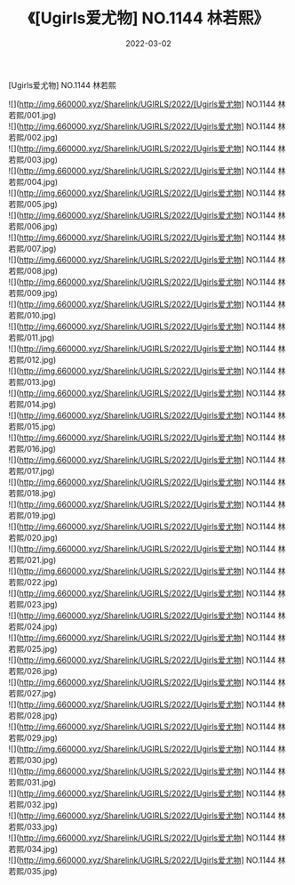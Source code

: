 ﻿---
layout: post
title:  《[Ugirls爱尤物] NO.1144 林若熙》
date:   2022-03-02
img: http://img.660000.xyz/Sharelink/UGIRLS/2022/[Ugirls爱尤物] NO.1144 林若熙/000.jpg
categories: [美女, 清纯, 唯美]
---

[Ugirls爱尤物] NO.1144 林若熙

 ![](http://img.660000.xyz/Sharelink/UGIRLS/2022/[Ugirls爱尤物] NO.1144 林若熙/001.jpg) <br>![](http://img.660000.xyz/Sharelink/UGIRLS/2022/[Ugirls爱尤物] NO.1144 林若熙/002.jpg) <br>![](http://img.660000.xyz/Sharelink/UGIRLS/2022/[Ugirls爱尤物] NO.1144 林若熙/003.jpg) <br>![](http://img.660000.xyz/Sharelink/UGIRLS/2022/[Ugirls爱尤物] NO.1144 林若熙/004.jpg) <br>![](http://img.660000.xyz/Sharelink/UGIRLS/2022/[Ugirls爱尤物] NO.1144 林若熙/005.jpg) <br>![](http://img.660000.xyz/Sharelink/UGIRLS/2022/[Ugirls爱尤物] NO.1144 林若熙/006.jpg) <br>![](http://img.660000.xyz/Sharelink/UGIRLS/2022/[Ugirls爱尤物] NO.1144 林若熙/007.jpg) <br>![](http://img.660000.xyz/Sharelink/UGIRLS/2022/[Ugirls爱尤物] NO.1144 林若熙/008.jpg) <br>![](http://img.660000.xyz/Sharelink/UGIRLS/2022/[Ugirls爱尤物] NO.1144 林若熙/009.jpg) <br>![](http://img.660000.xyz/Sharelink/UGIRLS/2022/[Ugirls爱尤物] NO.1144 林若熙/010.jpg) <br>![](http://img.660000.xyz/Sharelink/UGIRLS/2022/[Ugirls爱尤物] NO.1144 林若熙/011.jpg) <br>![](http://img.660000.xyz/Sharelink/UGIRLS/2022/[Ugirls爱尤物] NO.1144 林若熙/012.jpg) <br>![](http://img.660000.xyz/Sharelink/UGIRLS/2022/[Ugirls爱尤物] NO.1144 林若熙/013.jpg) <br>![](http://img.660000.xyz/Sharelink/UGIRLS/2022/[Ugirls爱尤物] NO.1144 林若熙/014.jpg) <br>![](http://img.660000.xyz/Sharelink/UGIRLS/2022/[Ugirls爱尤物] NO.1144 林若熙/015.jpg) <br>![](http://img.660000.xyz/Sharelink/UGIRLS/2022/[Ugirls爱尤物] NO.1144 林若熙/016.jpg) <br>![](http://img.660000.xyz/Sharelink/UGIRLS/2022/[Ugirls爱尤物] NO.1144 林若熙/017.jpg) <br>![](http://img.660000.xyz/Sharelink/UGIRLS/2022/[Ugirls爱尤物] NO.1144 林若熙/018.jpg) <br>![](http://img.660000.xyz/Sharelink/UGIRLS/2022/[Ugirls爱尤物] NO.1144 林若熙/019.jpg) <br>![](http://img.660000.xyz/Sharelink/UGIRLS/2022/[Ugirls爱尤物] NO.1144 林若熙/020.jpg) <br>![](http://img.660000.xyz/Sharelink/UGIRLS/2022/[Ugirls爱尤物] NO.1144 林若熙/021.jpg) <br>![](http://img.660000.xyz/Sharelink/UGIRLS/2022/[Ugirls爱尤物] NO.1144 林若熙/022.jpg) <br>![](http://img.660000.xyz/Sharelink/UGIRLS/2022/[Ugirls爱尤物] NO.1144 林若熙/023.jpg) <br>![](http://img.660000.xyz/Sharelink/UGIRLS/2022/[Ugirls爱尤物] NO.1144 林若熙/024.jpg) <br>![](http://img.660000.xyz/Sharelink/UGIRLS/2022/[Ugirls爱尤物] NO.1144 林若熙/025.jpg) <br>![](http://img.660000.xyz/Sharelink/UGIRLS/2022/[Ugirls爱尤物] NO.1144 林若熙/026.jpg) <br>![](http://img.660000.xyz/Sharelink/UGIRLS/2022/[Ugirls爱尤物] NO.1144 林若熙/027.jpg) <br>![](http://img.660000.xyz/Sharelink/UGIRLS/2022/[Ugirls爱尤物] NO.1144 林若熙/028.jpg) <br>![](http://img.660000.xyz/Sharelink/UGIRLS/2022/[Ugirls爱尤物] NO.1144 林若熙/029.jpg) <br>![](http://img.660000.xyz/Sharelink/UGIRLS/2022/[Ugirls爱尤物] NO.1144 林若熙/030.jpg) <br>![](http://img.660000.xyz/Sharelink/UGIRLS/2022/[Ugirls爱尤物] NO.1144 林若熙/031.jpg) <br>![](http://img.660000.xyz/Sharelink/UGIRLS/2022/[Ugirls爱尤物] NO.1144 林若熙/032.jpg) <br>![](http://img.660000.xyz/Sharelink/UGIRLS/2022/[Ugirls爱尤物] NO.1144 林若熙/033.jpg) <br>![](http://img.660000.xyz/Sharelink/UGIRLS/2022/[Ugirls爱尤物] NO.1144 林若熙/034.jpg) <br>![](http://img.660000.xyz/Sharelink/UGIRLS/2022/[Ugirls爱尤物] NO.1144 林若熙/035.jpg) <br>
